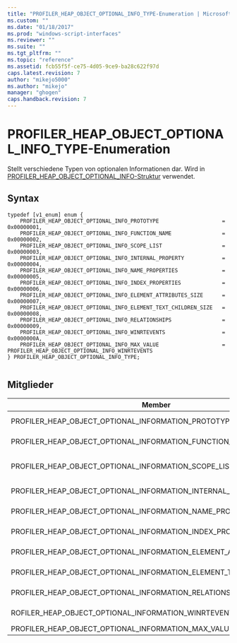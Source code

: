 ```yaml
---
title: "PROFILER_HEAP_OBJECT_OPTIONAL_INFO_TYPE-Enumeration | Microsoft Docs"
ms.custom: ""
ms.date: "01/18/2017"
ms.prod: "windows-script-interfaces"
ms.reviewer: ""
ms.suite: ""
ms.tgt_pltfrm: ""
ms.topic: "reference"
ms.assetid: fcb55f5f-ce75-4d05-9ce9-ba28c622f97d
caps.latest.revision: 7
author: "mikejo5000"
ms.author: "mikejo"
manager: "ghogen"
caps.handback.revision: 7
---
```

# PROFILER_HEAP_OBJECT_OPTIONAL_INFO_TYPE-Enumeration
Stellt verschiedene Typen von optionalen Informationen dar.  Wird in [PROFILER\_HEAP\_OBJECT\_OPTIONAL\_INFO\-Struktur](../../winscript/reference/profiler-heap-object-optional-info-structure.md) verwendet.  
  
## Syntax  
  
```  
typedef [v1_enum] enum {  
    PROFILER_HEAP_OBJECT_OPTIONAL_INFO_PROTOTYPE                    = 0x00000001,  
    PROFILER_HEAP_OBJECT_OPTIONAL_INFO_FUNCTION_NAME                = 0x00000002,  
    PROFILER_HEAP_OBJECT_OPTIONAL_INFO_SCOPE_LIST                   = 0x00000003,  
    PROFILER_HEAP_OBJECT_OPTIONAL_INFO_INTERNAL_PROPERTY            = 0x00000004,  
    PROFILER_HEAP_OBJECT_OPTIONAL_INFO_NAME_PROPERTIES              = 0x00000005,  
    PROFILER_HEAP_OBJECT_OPTIONAL_INFO_INDEX_PROPERTIES             = 0x00000006,  
    PROFILER_HEAP_OBJECT_OPTIONAL_INFO_ELEMENT_ATTRIBUTES_SIZE      = 0x00000007,  
    PROFILER_HEAP_OBJECT_OPTIONAL_INFO_ELEMENT_TEXT_CHILDREN_SIZE   = 0x00000008,  
    PROFILER_HEAP_OBJECT_OPTIONAL_INFO_RELATIONSHIPS                = 0x00000009,  
    PROFILER_HEAP_OBJECT_OPTIONAL_INFO_WINRTEVENTS                  = 0x0000000A,  
    PROFILER_HEAP_OBJECT_OPTIONAL_INFO_MAX_VALUE                    = PROFILER_HEAP_OBJECT_OPTIONAL_INFO_WINRTEVENTS  
} PROFILER_HEAP_OBJECT_OPTIONAL_INFO_TYPE;  
  
```  
  
## Mitglieder  
  
|Member|Wert|Beschreibung|  
|------------|----------|------------------|  
|PROFILER\_HEAP\_OBJECT\_OPTIONAL\_INFORMATION\_PROTOTYPE|0x00000001|Informationen über den Prototyp des Heapobjekts.|  
|PROFILER\_HEAP\_OBJECT\_OPTIONAL\_INFORMATION\_FUNCTION\_NAME|0x00000002|Informationen zu den Funktionsnamen des Heapobjekts.|  
|PROFILER\_HEAP\_OBJECT\_OPTIONAL\_INFORMATION\_SCOPE\_LIST|0x00000003|Informationen über [PROFILER\_HEAP\_OBJECT\_SCOPE\_LIST\-Struktur](../../winscript/reference/profiler-heap-object-scope-list-structure.md) des Heapobjekts.|  
|PROFILER\_HEAP\_OBJECT\_OPTIONAL\_INFORMATION\_INTERNAL\_PROPERTY|0x00000004|Informationen über die interne Eigenschaft des Heapobjekts.|  
|PROFILER\_HEAP\_OBJECT\_OPTIONAL\_INFORMATION\_NAME\_PROPERTIES|0x00000005|Informationen über die Name\-Eigenschaft des Heapobjekts.|  
|PROFILER\_HEAP\_OBJECT\_OPTIONAL\_INFORMATION\_INDEX\_PROPERTIES|0x00000006|Informationen über die Heapindexeigenschaften des Objekts.|  
|PROFILER\_HEAP\_OBJECT\_OPTIONAL\_INFORMATION\_ELEMENT\_ATTRIBUTES\_SIZE|0x00000007|Die Größe der Attribute, die einem DOM\-Element zugeordnet werden.|  
|PROFILER\_HEAP\_OBJECT\_OPTIONAL\_INFORMATION\_ELEMENT\_TEXT\_CHILDREN\_SIZE|0x00000008|Die Größe eines beliebigen Text, der einem DOM\-Element zugeordnet ist.|  
|PROFILER\_HEAP\_OBJECT\_OPTIONAL\_INFORMATION\_RELATIONSHIPS|0x00000009|Informationen über die Beziehungen des Heapobjekts.|  
|ROFILER\_HEAP\_OBJECT\_OPTIONAL\_INFORMATION\_WINRTEVENTS|0x0000000A|Informationen über die Heapwindows runtime\-Ereignisse des Objekts.|  
|PROFILER\_HEAP\_OBJECT\_OPTIONAL\_INFORMATION\_MAX\_VALUE|PROFILER\_HEAP\_OBJECT\_OPTIONAL\_INFORMATION\_WINRTEVENTS|Der maximale Wert dieser Enumeration.|